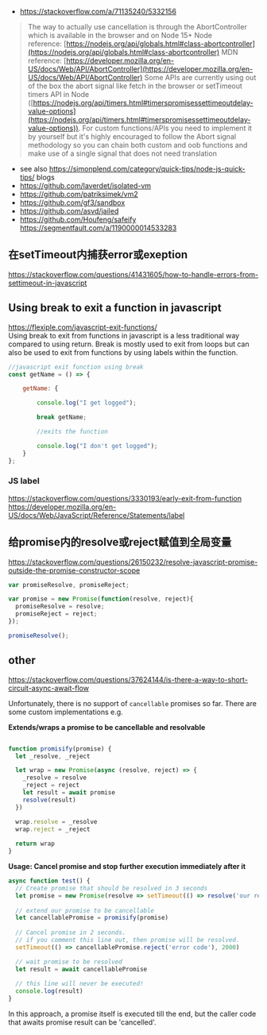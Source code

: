 - https://stackoverflow.com/a/71135240/5332156

> The way to actually use cancellation is through the AbortController which is available in the browser and on Node 15+
Node reference: [https://nodejs.org/api/globals.html#class-abortcontroller](https://nodejs.org/api/globals.html#class-abortcontroller)
MDN reference: [https://developer.mozilla.org/en-US/docs/Web/API/AbortController](https://developer.mozilla.org/en-US/docs/Web/API/AbortController)
Some APIs are currently using out of the box the abort signal like fetch in the browser or setTimeout timers API in Node ([https://nodejs.org/api/timers.html#timerspromisessettimeoutdelay-value-options](https://nodejs.org/api/timers.html#timerspromisessettimeoutdelay-value-options)).
For custom functions/APIs you need to implement it by yourself but it's highly encouraged to follow the Abort signal methodology so you can chain both custom and oob functions and make use of a single signal that does not need translation


- see also https://simonplend.com/category/quick-tips/node-js-quick-tips/ blogs
- https://github.com/laverdet/isolated-vm
- https://github.com/patriksimek/vm2
- https://github.com/gf3/sandbox
- https://github.com/asvd/jailed
- https://github.com/Houfeng/safeify   https://segmentfault.com/a/1190000014533283  


## 在setTimeout内捕获error或exeption
https://stackoverflow.com/questions/41431605/how-to-handle-errors-from-settimeout-in-javascript  

## Using break to exit a function in javascript
https://flexiple.com/javascript-exit-functions/  
Using break to exit from functions in javascript is a less traditional way compared to using return. Break is mostly used to exit from loops but can also be used to exit from functions by using labels within the function.

```javascript
//javascript exit function using break
const getName = () => {

    getName: {

        console.log("I get logged");

        break getName;

        //exits the function

        console.log("I don't get logged");
    }
};
```

### JS label
https://stackoverflow.com/questions/3330193/early-exit-from-function  
https://developer.mozilla.org/en-US/docs/Web/JavaScript/Reference/Statements/label  

## 给promise内的resolve或reject赋值到全局变量
https://stackoverflow.com/questions/26150232/resolve-javascript-promise-outside-the-promise-constructor-scope

```javascript
var promiseResolve, promiseReject;

var promise = new Promise(function(resolve, reject){
  promiseResolve = resolve;
  promiseReject = reject;
});

promiseResolve();
```


## other
https://stackoverflow.com/questions/37624144/is-there-a-way-to-short-circuit-async-await-flow

  
Unfortunately, there is no support of `cancellable` promises so far. There are some custom implementations e.g.

**Extends/wraps a promise to be cancellable and resolvable**

```javascript

function promisify(promise) {
  let _resolve, _reject

  let wrap = new Promise(async (resolve, reject) => {
    _resolve = resolve
    _reject = reject
    let result = await promise
    resolve(result)
  })

  wrap.resolve = _resolve
  wrap.reject = _reject
    
  return wrap
}
```

**Usage: Cancel promise and stop further execution immediately after it**

```javascript
async function test() {
  // Create promise that should be resolved in 3 seconds
  let promise = new Promise(resolve => setTimeout(() => resolve('our resolved value'), 3000))
  
  // extend our promise to be cancellable
  let cancellablePromise = promisify(promise)
  
  // Cancel promise in 2 seconds.
  // if you comment this line out, then promise will be resolved.
  setTimeout(() => cancellablePromise.reject('error code'), 2000)

  // wait promise to be resolved
  let result = await cancellablePromise
  
  // this line will never be executed!
  console.log(result)
}
```

In this approach, a promise itself is executed till the end, but the caller code that awaits promise result can be 'cancelled'.